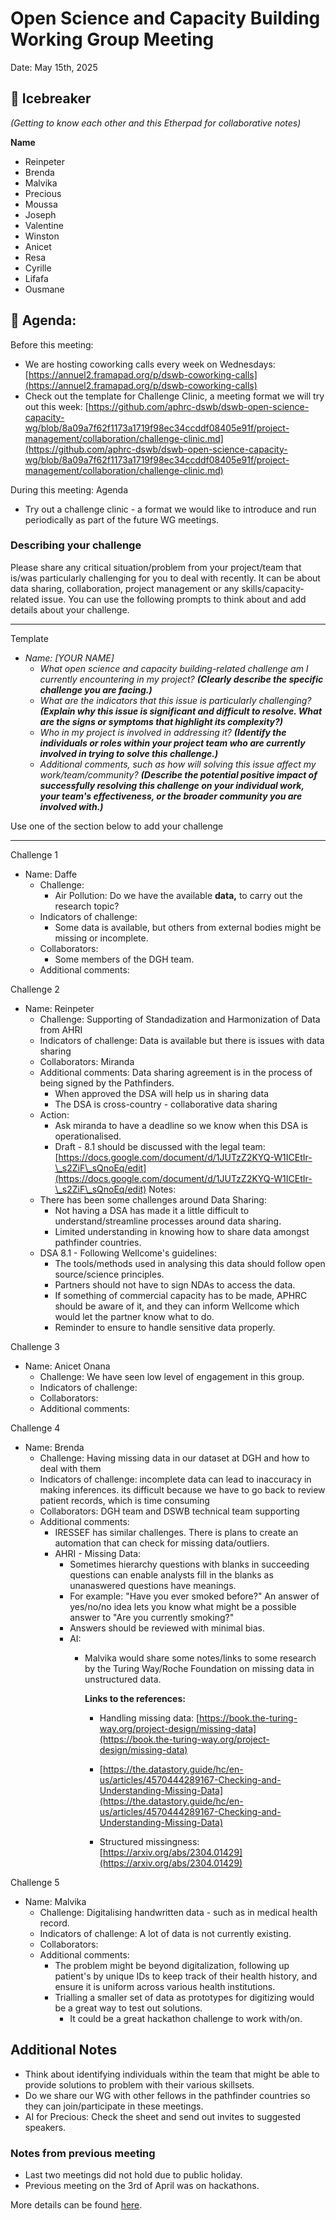 # Open Science and Capacity Building Working Group Meeting
 
Date: May 15th, 2025 
 
## 👋  Icebreaker 
 
*(Getting to know each other and this Etherpad for collaborative notes)*
 
**Name** 

   * Reinpeter
   * Brenda
   * Malvika
   * Precious
   * Moussa
   * Joseph
   * Valentine
   * Winston
   * Anicet
   * Resa
   * Cyrille
   * Lifafa
   * Ousmane

## 📣 Agenda:

Before this meeting:

   * We are hosting coworking calls every week on Wednesdays: [https://annuel2.framapad.org/p/dswb-coworking-calls](https://annuel2.framapad.org/p/dswb-coworking-calls)
   * Check out the template for Challenge Clinic, a meeting format we will try out this week: [https://github.com/aphrc-dswb/dswb-open-science-capacity-wg/blob/8a09a7f62f1173a1719f98ec34ccddf08405e91f/project-management/collaboration/challenge-clinic.md](https://github.com/aphrc-dswb/dswb-open-science-capacity-wg/blob/8a09a7f62f1173a1719f98ec34ccddf08405e91f/project-management/collaboration/challenge-clinic.md) 


During this meeting: Agenda

   * Try out a challenge clinic - a format we would like to introduce and run periodically as part of the future WG meetings.


### Describing your challenge

Please share any critical situation/problem from your project/team that is/was particularly challenging for you to deal with recently. It can be about data sharing, collaboration, project management or any skills/capacity-related issue. You can use the following prompts to think about and add details about your challenge.

---

Template

   * *Name: [YOUR NAME]*
       * *What open science and capacity building-related challenge am I currently encountering in my project? **(Clearly describe the specific challenge you are facing.)***
       * *What are the indicators that this issue is particularly challenging? **(Explain why this issue is significant and difficult to resolve. What are the signs or symptoms that highlight its complexity?)***
       * *Who in my project is involved in addressing it? **(Identify the individuals or roles within your project team who are currently involved in trying to solve this challenge.)***
       * *Additional comments, such as how will solving this issue affect my work/team/community? **(Describe the potential positive impact of successfully resolving this challenge on your individual work, your team's effectiveness, or the broader community you are involved with.)***


Use one of the section below to add your challenge

---

Challenge 1

   * Name: Daffe
       * Challenge: 
           * Air Pollution: Do we have the available **data,** to carry out the research topic? 
       * Indicators of challenge:
           * Some data is available, but others from external bodies might be missing or incomplete.
       * Collaborators:
           * Some members of the DGH team. 
       * Additional comments: 


Challenge 2

   * Name: Reinpeter
       * Challenge: Supporting of Standadization and Harmonization of  Data from AHRI
       * Indicators of challenge: Data is available but there is issues with data sharing
       * Collaborators: Miranda
       * Additional comments: Data sharing agreement is in the process of being signed by the Pathfinders.
           * When approved the DSA will help us in sharing data
           * The DSA is cross-country - collaborative data sharing
       * Action:
           * Ask miranda to have a deadline so we know when this DSA is operationalised.
           * Draft - 8.1 should be discussed with the legal team: [https://docs.google.com/document/d/1JUTzZ2KYQ-W1ICEtIr-\_s2ZiF\_sQnoEq/edit](https://docs.google.com/document/d/1JUTzZ2KYQ-W1ICEtIr-\_s2ZiF\_sQnoEq/edit)
Notes:
       * There has been some challenges around Data Sharing:
           * Not having a DSA has made it a little difficult to understand/streamline processes around data sharing. 
           * Limited understanding in knowing how to share data amongst pathfinder countries.
       * DSA 8.1 - Following Wellcome's guidelines:
           * The tools/methods used in analysing this data should follow open source/science principles.
           * Partners should not have to sign NDAs to access the data.  
           * If something of commercial capacity has to be made, APHRC should be aware of it, and they can inform Wellcome which would let the partner know what to do. 
           * Reminder to ensure to handle sensitive data properly.

Challenge 3

   * Name: Anicet Onana
       * Challenge: We have seen low level of engagement in this group.
       * Indicators of challenge:
       * Collaborators:
       * Additional comments: 

Challenge 4

   * Name: Brenda
       * Challenge: Having missing data in our dataset at DGH and how to deal with them
       * Indicators of challenge: incomplete data can lead to inaccuracy in making inferences. its difficult because we have to go back to review patient records, which is time consuming 
       * Collaborators: DGH team and DSWB technical team supporting 
       * Additional comments: 
           * IRESSEF has similar challenges. There is plans to create an automation that can check for missing data/outliers. 
           * AHRI - Missing Data:
               * Sometimes hierarchy questions with blanks in succeeding questions can enable analysts fill in the blanks as unanaswered questions have meanings.
               * For example: "Have you ever smoked before?" An answer of yes/no/no idea lets you know what might be a possible answer to "Are you currently smoking?"
               * Answers should be reviewed with minimal bias.
               * AI:
                   * Malvika would share some notes/links to some research by the Turing Way/Roche Foundation on missing data in unstructured data.
                     
                        **Links to the references:**
                        
                        - Handling missing data: [https://book.the-turing-way.org/project-design/missing-data](https://book.the-turing-way.org/project-design/missing-data)
                        
                        - [https://the.datastory.guide/hc/en-us/articles/4570444289167-Checking-and-Understanding-Missing-Data](https://the.datastory.guide/hc/en-us/articles/4570444289167-Checking-and-Understanding-Missing-Data)
                        
                        - Structured missingness: [https://arxiv.org/abs/2304.01429](https://arxiv.org/abs/2304.01429)

Challenge 5

   * Name: Malvika
       * Challenge: Digitalising handwritten data - such as in medical health record.
       * Indicators of challenge: A lot of data is not currently existing. 
       * Collaborators:
       * Additional comments: 
           * The problem might be beyond digitalization, following up patient's by unique IDs to keep track of their health history, and ensure it is uniform across various health institutions.
           * Trialling a smaller set of data as prototypes for digitizing would be a great way to test out solutions.
               * It could be a great hackathon challenge to work with/on. 

## Additional Notes

   * Think about identifying individuals within the team that might be able to provide solutions to problem with their various skillsets.
   * Do we share our WG with other fellows in the pathfinder countries so they can join/participate in these meetings.
   * AI for Precious: Check the sheet and send out invites to suggested speakers.

### Notes from previous meeting

   * Last two meetings did not hold due to public holiday.
   * Previous meeting on the 3rd of April was on hackathons. 

More details can be found [here](https://github.com/aphrc-dswb/dswb-open-science-capacity-wg/blob/main/project-management/wg-meetings/20250403-oscb-wg-notes.md). 
